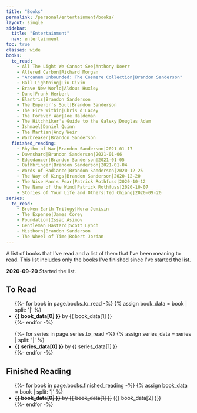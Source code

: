 ```yaml
---
title: "Books"
permalink: /personal/entertainment/books/
layout: single
sidebar:
  title: "Entertainment"
  nav: entertainment
toc: true
classes: wide
books:
  to_read:
    - All The Light We Cannot See|Anthony Doerr
    - Altered Carbon|Richard Morgan
    - "Arcanum Unbounded: The Cosmere Collection|Brandon Sanderson"
    - Ball Lightning|Liu Cixin
    - Brave New World|Aldous Huxley
    - Dune|Frank Herbert
    - Elantris|Brandon Sanderson
    - The Emperor's Soul|Brandon Sanderson
    - The Fire Within|Chris d'Lacey
    - The Forever War|Joe Haldeman
    - The Hitchhiker's Guide to the Galexy|Douglas Adam
    - Ishmael|Daniel Quinn
    - The Martian|Andy Weir
    - Warbreaker|Brandon Sanderson
  finished_reading:
    - Rhythm of War|Brandon Sanderson|2021-01-17
    - Dawnshard|Brandon Sanderson|2021-01-06
    - Edgedancer|Brandon Sanderson|2021-01-05
    - Oathbringer|Brandon Sanderson|2021-01-04
    - Words of Radiance|Brandon Sanderson|2020-12-25
    - The Way of Kings|Brandon Sanderson|2020-12-20
    - The Wise Man's Fear|Patrick Rothfuss|2020-10-12
    - The Name of the Wind|Patrick Rothfuss|2020-10-07
    - Stories of Your Life and Others|Ted Chiang|2020-09-20
series:
  to_read:
    - Broken Earth Trilogy|Nora Jemisin
    - The Expanse|James Corey
    - Foundation|Issac Asimov
    - Gentleman Bastard|Scott Lynch
    - Mistborn|Brandon Sanderson
    - The Wheel of Time|Robert Jordan
---
```


A list of books that I've read and a list of them that I've been meaning to read.
This list includes only the books I've finished since I've started the list.

**2020-09-20** Started the list.

## To Read
<ul>
  {%- for book in page.books.to_read -%}
    {% assign book_data = book | split: '|' %}
    <li><b>{{ book_data[0] }}</b> by {{ book_data[1] }}</li>
  {%- endfor -%}
</ul><ul>
  {%- for series in page.series.to_read -%}
    {% assign series_data = series | split: '|' %}
    <li><b>{{ series_data[0] }}</b> by {{ series_data[1] }}</li>
  {%- endfor -%}
</ul>

## Finished Reading
<ul>
  {%- for book in page.books.finished_reading -%}
    {% assign book_data = book | split: '|' %}
    <li><s><b>{{ book_data[0] }}</b> by {{ book_data[1] }}</s> ({{ book_data[2] }})</li>
  {%- endfor -%}
</ul>
